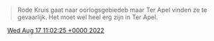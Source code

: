 > Rode Kruis gaat naar oorlogsgebiedeb maar Ter Apel vinden ze te gevaarlijk\. Het moet wel heel erg zijn in Ter Apel\.

<img src="../../media/tweet.ico" width="12" /> [Wed Aug 17 11:02:25 +0000 2022](https://twitter.com/DromerDenker/status/1559858181656002560)